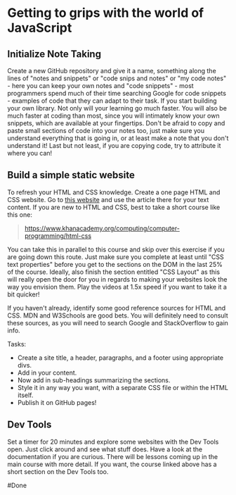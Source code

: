 # Getting to grips with the world of JavaScript

## Initialize Note Taking

Create a new GitHub repository and give it a name, something along the lines of "notes and snippets" or "code snips and notes" or "my code notes" - here you can keep your own notes and "code snippets" - most programmers spend much of their time searching Google for code snippets - examples of code that they can adapt to their task. If you start building your own library. Not only will your learning go much faster. You will also be much faster at coding than most, since you will intimately know your own snippets, which are available at your fingertips. Don't be afraid to copy and paste small sections of code into your notes too, just make sure you understand everything that is going in, or at least make a note that you don't understand it! Last but not least, if you are copying code, try to attribute it where you can!

## Build a simple static website

To refresh your HTML and CSS knowledge. Create a one page HTML and CSS website. Go to [this website](https://www.javascriptinstitute.org/javascript-tutorial/history-of-javascript/) and use the article there for your text content. If you are new to HTML and CSS, best to take a short course like this one:

> https://www.khanacademy.org/computing/computer-programming/html-css

You can take this in parallel to this course and skip over this exercise if you are going down this route. Just make sure you complete at least until "CSS text properties" before you get to the sections on the DOM in the last 25% of the course. Ideally, also finish the section entitled "CSS Layout" as this will really open the door for you in regards to making your websites look the way you envision them. Play the videos at 1.5x speed if you want to take it a bit quicker!

If you haven't already, identify some good reference sources for HTML and CSS. MDN and W3Schools are good bets. You will definitely need to consult these sources, as you will need to search Google and StackOverflow to gain info.

Tasks:

- Create a site title, a header, paragraphs, and a footer using appropriate divs.
- Add in your content.
- Now add in sub-headings summarizing the sections.
- Style it in any way you want, with a separate CSS file or within the HTML itself.
- Publish it on GitHub pages!

## Dev Tools

Set a timer for 20 minutes and explore some websites with the Dev Tools open. Just click around and see what stuff does. Have a look at the documentation if you are curious. There will be lessons coming up in the main course with more detail. If you want, the course linked above has a short section on the Dev Tools too.

#Done